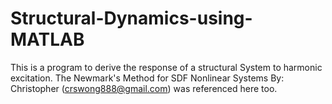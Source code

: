 # Structural-Dynamics-using-MATLAB
This is a program to derive the response of a structural System to harmonic excitation.  The Newmark's Method for SDF Nonlinear Systems By: Christopher (crswong888@gmail.com) was referenced here too.
